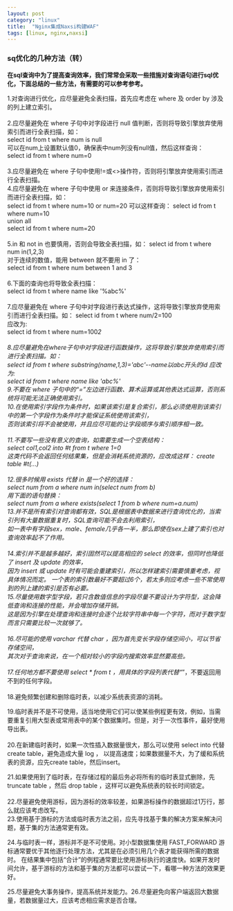 ```yaml
---
layout: post
category: "linux"
title:  "Nginx集成Naxsi构建WAF"
tags: [linux, nginx,naxsi]
---
```


### sq优化的几种方法（转）
**在sql查询中为了提高查询效率，我们常常会采取一些措施对查询语句进行sql优化，下面总结的一些方法，有需要的可以参考参考。**

1.对查询进行优化，应尽量避免全表扫描，首先应考虑在 where 及 order by 涉及的列上建立索引。	
​	
2.应尽量避免在 where 子句中对字段进行 null 值判断，否则将导致引擎放弃使用索引而进行全表扫描，如：	
select id from t where num is null	
可以在num上设置默认值0，确保表中num列没有null值，然后这样查询：	
select id from t where num=0	
​	
3.应尽量避免在 where 子句中使用!=或<>操作符，否则将引擎放弃使用索引而进行全表扫描。	
4.应尽量避免在 where 子句中使用 or 来连接条件，否则将导致引擎放弃使用索引而进行全表扫描，如：	
select id from t where num=10 or num=20	
可以这样查询：	
select id from t where num=10	
union all	
select id from t where num=20	
​	
5.in 和 not in 也要慎用，否则会导致全表扫描，如：	
select id from t where num in(1,2,3)	
对于连续的数值，能用 between 就不要用 in 了：	
select id from t where num between 1 and 3	
​	
6.下面的查询也将导致全表扫描：	
select id from t where name like '%abc%'	
​	
7.应尽量避免在 where 子句中对字段进行表达式操作，这将导致引擎放弃使用索引而进行全表扫描。如：	
select id from t where num/2=100	
应改为:	
select id from t where num=100*2	
​	
8.应尽量避免在where子句中对字段进行函数操作，这将导致引擎放弃使用索引而进行全表扫描。如：	
select id from t where substring(name,1,3)='abc'--name以abc开头的id	
应改为:	
select id from t where name like 'abc%'	
​	
9.不要在 where 子句中的“=”左边进行函数、算术运算或其他表达式运算，否则系统将可能无法正确使用索引。	
​	
10.在使用索引字段作为条件时，如果该索引是复合索引，那么必须使用到该索引中的第一个字段作为条件时才能保证系统使用该索引，	
否则该索引将不会被使用，并且应尽可能的让字段顺序与索引顺序相一致。	
​	
11.不要写一些没有意义的查询，如需要生成一个空表结构：	
select col1,col2 into #t from t where 1=0	
这类代码不会返回任何结果集，但是会消耗系统资源的，应改成这样：	
create table #t(...)	
​	
12.很多时候用 exists 代替 in 是一个好的选择：	
select num from a where num in(select num from b)	
用下面的语句替换：	
select num from a where exists(select 1 from b where num=a.num)	
​	
13.并不是所有索引对查询都有效，SQL是根据表中数据来进行查询优化的，当索引列有大量数据重复时，SQL查询可能不会去利用索引，	
如一表中有字段sex，male、female几乎各一半，那么即使在sex上建了索引也对查询效率起不了作用。	
​	
14.索引并不是越多越好，索引固然可以提高相应的 select 的效率，但同时也降低了 insert 及 update 的效率，	
因为 insert 或 update 时有可能会重建索引，所以怎样建索引需要慎重考虑，视具体情况而定。
一个表的索引数最好不要超过6个，若太多则应考虑一些不常使用到的列上建的索引是否有必要。	
​	
15.尽量使用数字型字段，若只含数值信息的字段尽量不要设计为字符型，这会降低查询和连接的性能，并会增加存储开销。	
这是因为引擎在处理查询和连接时会逐个比较字符串中每一个字符，而对于数字型而言只需要比较一次就够了。	
​	
16.尽可能的使用 varchar 代替 char ，因为首先变长字段存储空间小，可以节省存储空间，	
其次对于查询来说，在一个相对较小的字段内搜索效率显然要高些。	
​	
17.任何地方都不要使用 select * from t ，用具体的字段列表代替“*”，不要返回用不到的任何字段。	
​	
18.避免频繁创建和删除临时表，以减少系统表资源的消耗。

19.临时表并不是不可使用，适当地使用它们可以使某些例程更有效，例如，当需要重复引用大型表或常用表中的某个数据集时。但是，对于一次性事件，最好使用导出表。	
​	
20.在新建临时表时，如果一次性插入数据量很大，那么可以使用 select into 代替 create table，避免造成大量 log ，	
以提高速度；如果数据量不大，为了缓和系统表的资源，应先create table，然后insert。

21.如果使用到了临时表，在存储过程的最后务必将所有的临时表显式删除，先 truncate table ，然后 drop table ，这样可以避免系统表的较长时间锁定。	
​	
22.尽量避免使用游标，因为游标的效率较差，如果游标操作的数据超过1万行，那么就应该考虑改写。	
​	
23.使用基于游标的方法或临时表方法之前，应先寻找基于集的解决方案来解决问题，基于集的方法通常更有效。

24.与临时表一样，游标并不是不可使用。对小型数据集使用 FAST_FORWARD 游标通常要优于其他逐行处理方法，尤其是在必须引用几个表才能获得所需的数据时。
在结果集中包括“合计”的例程通常要比使用游标执行的速度快。如果开发时间允许，基于游标的方法和基于集的方法都可以尝试一下，看哪一种方法的效果更好。

25.尽量避免大事务操作，提高系统并发能力。26.尽量避免向客户端返回大数据量，若数据量过大，应该考虑相应需求是否合理。 